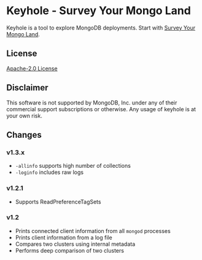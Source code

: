 # Keyhole - Survey Your Mongo Land

Keyhole is a tool to explore MongoDB deployments. Start with [Survey Your Mongo Land](https://www.simagix.com/2021/02/survey-your-mongo-land.html).

## License

[Apache-2.0 License](LICENSE)

## Disclaimer

This software is not supported by MongoDB, Inc. under any of their commercial support subscriptions or otherwise. Any usage of keyhole is at your own risk.

## Changes
### v1.3.x
- `-allinfo` supports high number of collections
- `-loginfo` includes raw logs

### v1.2.1
- Supports ReadPreferenceTagSets

### v1.2
- Prints connected client information from all `mongod` processes
- Prints client information from a log file
- Compares two clusters using internal metadata
- Performs deep comparison of two clusters
